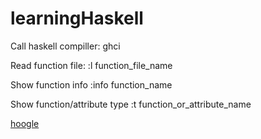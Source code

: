 # learningHaskell

Call haskell compiller: ghci

Read function file: :l function_file_name

Show function info :info function_name

Show function/attribute type :t function_or_attribute_name 

[hoogle](https://hoogle.haskell.org/)
